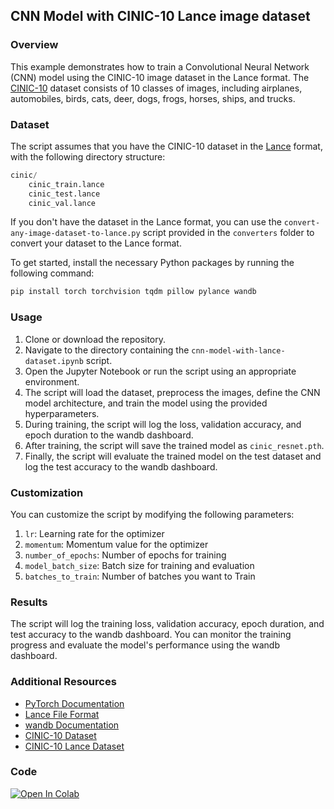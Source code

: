 ## CNN Model with CINIC-10 Lance image dataset

### Overview
This example demonstrates how to train a Convolutional Neural Network (CNN) model using the CINIC-10 image dataset in the Lance format. The [CINIC-10](https://paperswithcode.com/dataset/cinic-10) dataset consists of 10 classes of images, including airplanes, automobiles, birds, cats, deer, dogs, frogs, horses, ships, and trucks.

### Dataset
The script assumes that you have the CINIC-10 dataset in the [Lance](https://www.kaggle.com/datasets/vipulmaheshwarii/cinic-10-lance-dataset) format, with the following directory structure:

```python
cinic/
    cinic_train.lance
    cinic_test.lance
    cinic_val.lance
```

If you don't have the dataset in the Lance format, you can use the `convert-any-image-dataset-to-lance.py` script provided in the `converters` folder to convert your dataset to the Lance format.

To get started, install the necessary Python packages by running the following command:

```python
pip install torch torchvision tqdm pillow pylance wandb
```

### Usage
1. Clone or download the repository.
2. Navigate to the directory containing the `cnn-model-with-lance-dataset.ipynb` script.
3. Open the Jupyter Notebook or run the script using an appropriate environment.
4. The script will load the dataset, preprocess the images, define the CNN model architecture, and train the model using the provided hyperparameters.
5. During training, the script will log the loss, validation accuracy, and epoch duration to the wandb dashboard.
6. After training, the script will save the trained model as `cinic_resnet.pth`.
7. Finally, the script will evaluate the trained model on the test dataset and log the test accuracy to the wandb dashboard.

### Customization

You can customize the script by modifying the following parameters:

1. `lr`: Learning rate for the optimizer
2. `momentum`: Momentum value for the optimizer
3. `number_of_epochs`: Number of epochs for training
4. `model_batch_size`: Batch size for training and evaluation
5. `batches_to_train`: Number of batches you want to Train

### Results

The script will log the training loss, validation accuracy, epoch duration, and test accuracy to the wandb dashboard. You can monitor the training progress and evaluate the model's performance using the wandb dashboard.

### Additional Resources

- [PyTorch Documentation](https://pytorch.org/docs/stable/index.html)
- [Lance File Format](https://github.com/lancedb/lance)
- [wandb Documentation](https://docs.wandb.ai/)
- [CINIC-10 Dataset](https://paperswithcode.com/dataset/cinic-10)
- [CINIC-10 Lance Dataset](https://www.kaggle.com/datasets/vipulmaheshwarii/cinic-10-lance-dataset)


### Code
<a href="https://colab.research.google.com/github/lancedb/lance-deeplearning-recipes/blob/main/examples/image-classification/image-classification.ipynb"><img src="https://colab.research.google.com/assets/colab-badge.svg" alt="Open In Colab"></a>